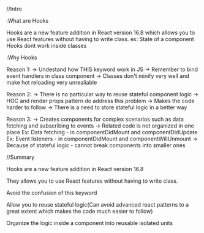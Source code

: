 //Intro

:What are Hooks

Hooks are a new feature addition in React version 16.8 which allows you to use React features without having to write class.
ex: State of a component
Hooks dont work inside classes


:Why Hooks

Reason 1:
-> Undestand how THIS keyword work in JS
-> Remember to bind event handlers in class component
-> Classes don't minify very well and make hot reloading very unrealiable

Reason 2:
-> There is no particular way to reuse stateful component logic
-> HOC and render props pattern do address this problem
-> Makes the code harder to follow
-> There is a need to store stateful logic in a better way

Reason 3:
-> Creates components for complex scenarios such as data fetching and subscribing to events 
-> Related code is not organized in one place
Ex: Data fetching - in componentDidMount and componentDidUpdate
Ex: Event listeners - in componentDidMount and componentWillUnmount
-> Because of stateful logic - cannot break components into smaller ones



//Summary 

Hooks are a new feature addition in React version 16.8 

They allows you to use React features without having to write class.

Avoid the confusion of this keyword

Allow you to reuse stateful logic(Can avoid advanced react patterns to a great extent which makes the code much easier to follow)

Organize the logic inside a component into reusable isolated units